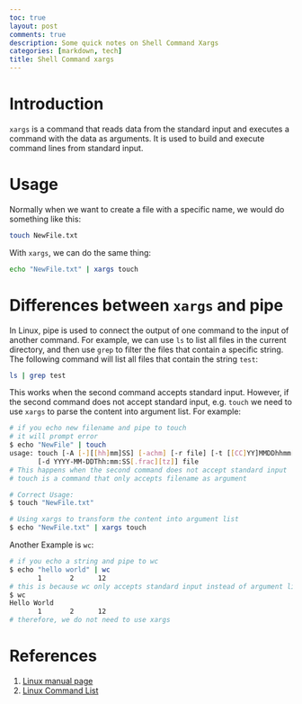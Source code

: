 ```yaml
---
toc: true
layout: post
comments: true
description: Some quick notes on Shell Command Xargs
categories: [markdown, tech]
title: Shell Command xargs
---
```


# Introduction
`xargs` is a command that reads data from the standard input and executes a command with the data as arguments. It is used to build and execute command lines from standard input.

# Usage
Normally when we want to create a file with a specific name, we would do something like this:
```bash
touch NewFile.txt
```
With `xargs`, we can do the same thing:
```bash
echo "NewFile.txt" | xargs touch
```

# Differences between `xargs` and pipe
In Linux, pipe is used to connect the output of one command to the input of another command. For example, we can use `ls` to list all files in the current directory, and then use `grep` to filter the files that contain a specific string. The following command will list all files that contain the string `test`:
```bash
ls | grep test
```
This works when the second command accepts standard input. However, if the second command does not accept standard input, e.g. `touch` we need to use `xargs` to parse the content into argument list.
For example:
```bash
# if you echo new filename and pipe to touch
# it will prompt error
$ echo "NewFile" | touch
usage: touch [-A [-][[hh]mm]SS] [-achm] [-r file] [-t [[CC]YY]MMDDhhmm[.SS]]
       [-d YYYY-MM-DDThh:mm:SS[.frac][tz]] file 
# This happens when the second command does not accept standard input
# touch is a command that only accepts filename as argument

# Correct Usage:
$ touch "NewFile.txt"

# Using xargs to transform the content into argument list
$ echo "NewFile.txt" | xargs touch
```
Another Example is `wc`:
```bash
# if you echo a string and pipe to wc
$ echo "hello world" | wc
       1       2      12
# this is because wc only accepts standard input instead of argument list
$ wc
Hello World
       1       2      12
# therefore, we do not need to use xargs
```

# References
1. [Linux manual page](https://man7.org/linux/man-pages/man1/xargs.1.html)
2. [Linux Command List](https://www.runoob.com/linux/linux-command-manual.html)
